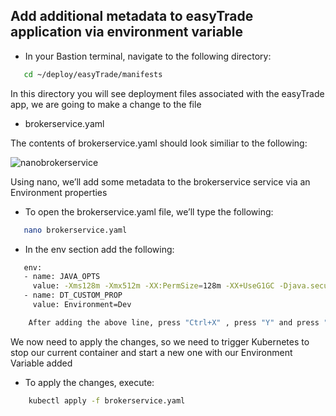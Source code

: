 ## Add additional metadata to easyTrade application via environment variable

- In your Bastion terminal, navigate to the following directory:​

```bash
   cd ~/deploy/easyTrade/manifests​
   ```
In this directory you will see deployment files associated with the easyTrade app, we are going to make a change to the file
 
 - brokerservice.yaml

The contents of brokerservice.yaml should look similiar to the following:

![nanobrokerservice](../../assets/images/nanobrokerservice.png)


Using nano, we’ll add some metadata to the brokerservice service via an Environment properties

- To open the brokerservice.yaml file, we’ll type the following:​

```bash
   nano brokerservice.yaml​
   ```

- In the env section add the following:​

```bash
   env:
   - name: JAVA_OPTS
     value: -Xms128m -Xmx512m -XX:PermSize=128m -XX+UseG1GC -Djava.security.egd=file:/dev/urandom
   - name: DT_CUSTOM_PROP
     value: Environment=Dev​

    After adding the above line, press "Ctrl+X" , press "Y" and press "Enter" to save​

   ```

We now need to apply the changes, so we need to trigger Kubernetes to stop our current container and start a new one with our Environment Variable added​

- To apply the changes, execute:​

```bash
    kubectl apply -f brokerservice.yaml​
   ```